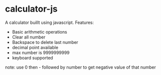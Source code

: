 # calculator-js

A calculator buillt using javascript.
Features:
- Basic arithmetic operations
- Clear all number
- Backspace to delete last number
- decimal point available
- max number is 9999999999
- keyboard supported

note: use 0 then - followed by number to get negative value of that number

